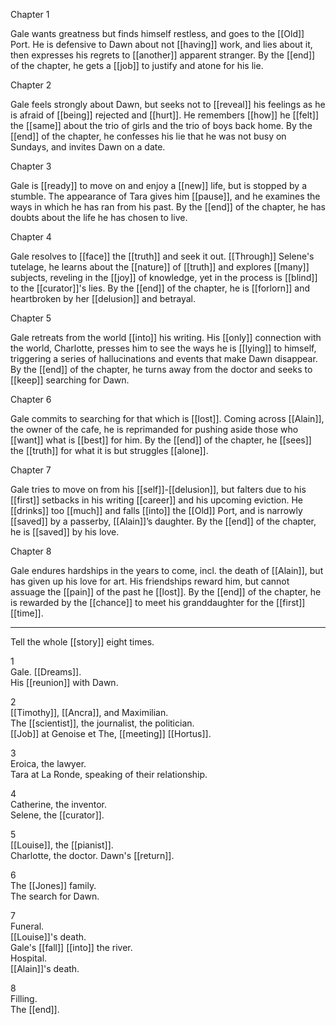 Chapter 1  
  
Gale wants greatness but finds himself restless, and goes to the [[Old]] Port. He is defensive to Dawn about not [[having]] work, and lies about it, then expresses his regrets to [[another]] apparent stranger. By the [[end]] of the chapter, he gets a [[job]] to justify and atone for his lie.  
  
Chapter 2  
  
Gale feels strongly about Dawn, but seeks not to [[reveal]] his feelings as he is afraid of [[being]] rejected and [[hurt]]. He remembers [[how]] he [[felt]] the [[same]] about the trio of girls and the trio of boys back home. By the [[end]] of the chapter, he confesses his lie that he was not busy on Sundays, and invites Dawn on a date.  
  
Chapter 3  
  
Gale is [[ready]] to move on and enjoy a [[new]] life, but is stopped by a stumble. The appearance of Tara gives him [[pause]], and he examines the ways in which he has ran from his past. By the [[end]] of the chapter, he has doubts about the life he has chosen to live.  
  
Chapter 4  
  
Gale resolves to [[face]] the [[truth]] and seek it out. [[Through]] Selene's tutelage, he learns about the [[nature]] of [[truth]] and explores [[many]] subjects, reveling in the [[joy]] of knowledge, yet in the process is [[blind]] to the [[curator]]'s lies. By the [[end]] of the chapter, he is [[forlorn]] and heartbroken by her [[delusion]] and betrayal.  
  
Chapter 5  
  
Gale retreats from the world [[into]] his writing. His [[only]] connection with the world, Charlotte, presses him to see the ways he is [[lying]] to himself, triggering a series of hallucinations and events that make Dawn disappear. By the [[end]] of the chapter, he turns away from the doctor and seeks to [[keep]] searching for Dawn.  
  
Chapter 6  
  
Gale commits to searching for that which is [[lost]]. Coming across [[Alain]], the owner of the cafe, he is reprimanded for pushing aside those who [[want]] what is [[best]] for him. By the [[end]] of the chapter, he [[sees]] the [[truth]] for what it is but struggles [[alone]].  
  
Chapter 7  
  
Gale tries to move on from his [[self]]-[[delusion]], but falters due to his [[first]] setbacks in his writing [[career]] and his upcoming eviction. He [[drinks]] too [[much]] and falls [[into]] the [[Old]] Port, and is narrowly [[saved]] by a passerby, [[Alain]]’s daughter. By the [[end]] of the chapter, he is [[saved]] by his love.  
  
Chapter 8  
  
Gale endures hardships in the years to come, incl. the death of [[Alain]], but has given up his love for art. His friendships reward him, but cannot assuage the [[pain]] of the past he [[lost]]. By the [[end]] of the chapter, he is rewarded by the [[chance]] to meet his granddaughter for the [[first]] [[time]].

* * * 

Tell the whole [[story]] eight times.  
  
1  
Gale. [[Dreams]].  
His [[reunion]] with Dawn.  
  
2  
[[Timothy]], [[Ancra]], and Maximilian.  
The [[scientist]], the journalist, the politician.  
[[Job]] at Genoise et The, [[meeting]] [[Hortus]].  
  
3  
Eroica, the lawyer.  
Tara at La Ronde, speaking of their relationship.  
  
4  
Catherine, the inventor.  
Selene, the [[curator]].  
  
5  
[[Louise]], the [[pianist]].  
Charlotte, the doctor. Dawn's [[return]].  
  
6  
The [[Jones]] family.  
The search for Dawn.  
  
7  
Funeral.  
[[Louise]]'s death.  
Gale's [[fall]] [[into]] the river.  
Hospital.  
[[Alain]]'s death.  
  
  
8  
Filling.  
The [[end]].